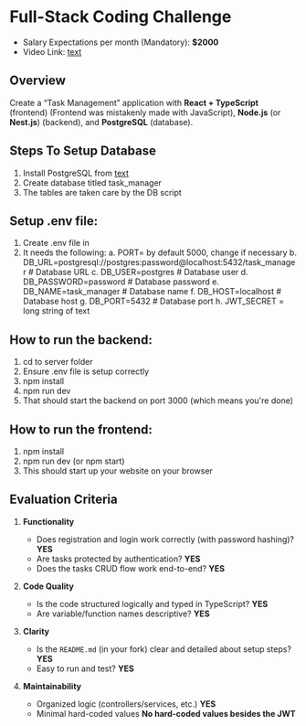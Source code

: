 # Full-Stack Coding Challenge
  - Salary Expectations per month (Mandatory): **$2000** 
  - Video Link: [text](https://drive.google.com/file/d/1DEUwA-1zcsBPl9oESfHqLaXVWN5zvZDn/view?usp=sharing)

## Overview

Create a “Task Management” application with **React + TypeScript** (frontend) (Frontend was mistakenly made with JavaScript), **Node.js** (or **Nest.js**) (backend), and **PostgreSQL** (database).

## Steps To Setup Database
  1. Install PostgreSQL from [text](https://www.postgresql.org/download/.)
  2. Create database titled task_manager 
  3. The tables are taken care by the DB script 

## Setup .env file:
  1. Create .env file in 
  2. It needs the following:
    a. PORT= by default 5000, change if necessary
    b. DB_URL=postgresql://postgres:password@localhost:5432/task_manager # Database URL
    c. DB_USER=postgres # Database user
    d. DB_PASSWORD=password # Database password
    e. DB_NAME=task_manager # Database name
    f. DB_HOST=localhost # Database host
    g. DB_PORT=5432 # Database port
    h. JWT_SECRET = long string of text

## How to run the backend:
  1. cd to server folder
  2. Ensure .env file is setup correctly
  3. npm install
  4. npm run dev
  5. That should start the backend on port 3000 (which means you're done)

## How to run the frontend:
  1. npm install
  2. npm run dev (or npm start)
  3. This should start up your website on your browser

  ## Evaluation Criteria

1. **Functionality**  
   - Does registration and login work correctly (with password hashing)? **YES**
   - Are tasks protected by authentication? **YES**
   - Does the tasks CRUD flow work end-to-end? **YES**

2. **Code Quality**  
   - Is the code structured logically and typed in TypeScript? **YES**
   - Are variable/function names descriptive? **YES**

3. **Clarity**  
   - Is the `README.md` (in your fork) clear and detailed about setup steps? **YES**
   - Easy to run and test? **YES**

4. **Maintainability**  
   - Organized logic (controllers/services, etc.) **YES**
   - Minimal hard-coded values **No hard-coded values besides the JWT**